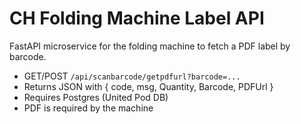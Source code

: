 # CH Folding Machine Label API

FastAPI microservice for the folding machine to fetch a PDF label by barcode.

- GET/POST `/api/scanbarcode/getpdfurl?barcode=...`
- Returns JSON with { code, msg, Quantity, Barcode, PDFUrl }
- Requires Postgres (United Pod DB)
- PDF is required by the machine
